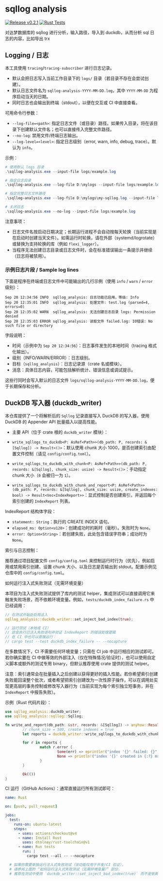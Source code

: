 # sqllog analysis

[![Release v0.2.1](https://img.shields.io/badge/release-v0.2.1-blue)](https://github.com/guangl/sqllog-analysis/releases/tag/v0.2.1) [![Rust Tests](https://github.com/guangl/sqllog-analysis/actions/workflows/rust.yml/badge.svg)](https://github.com/guangl/sqllog-analysis/actions/workflows/rust.yml)

对达梦数据库的 sqllog 进行分析，输入路径，导入到 duckdb，从而分析 sql 日志的内容，比如导出 trx

## Logging / 日志

本工具使用 `tracing`/`tracing-subscriber` 进行日志记录。

- 默认会把日志写入当前工作目录下的 `logs/` 目录（若目录不存在会尝试创建）。
- 默认日志文件名为 `sqllog-analysis-YYYY-MM-DD.log`，其中 `YYYY-MM-DD` 为程序启动当天的日期。
- 同时日志也会输出到终端（stdout），以便在交互或 CI 中直接查看。

可用命令行参数：

- `--log-file=<path>`: 指定日志文件（或目录）路径。如果传入目录，将在该目录下创建默认文件名；也可以直接传入完整文件路径。
- `--no-log`: 禁用文件/终端日志输出。
- `--log-level=<level>`: 指定日志级别（error, warn, info, debug, trace）。默认为 `info`。

示例：

```powershell
# 使用默认 logs 目录
.\sqllog-analysis.exe --input-file logs/example.log

# 指定日志目录
.\sqllog-analysis.exe --log-file D:\mylogs --input-file logs/example.log

# 指定完整日志文件路径
.\sqllog-analysis.exe --log-file D:\mylogs\my-sqllog.log --input-file logs/example.log

# 关闭日志
.\sqllog-analysis.exe --no-log --input-file logs/example.log
```

注意事项：

- 日志文件名按启动日期决定；长期运行进程不会自动按每天轮换（当前实现是在启动时创建当天文件）。如需运行时轮换，请在外部（systemd/logrotate）或替换为支持轮换的库（例如 `flexi_logger`）。
- 当程序无法创建日志目录或日志文件时，会在标准错误输出一条提示并继续（日志将被禁用）。

### 示例日志片段 / Sample log lines

下面是程序在终端或日志文件中可能输出的几行示例（使用 `info` / `warn` / `error` 级别）：

```
Sep 20 12:34:56 INFO  sqllog_analysis: 日志功能已启用，等级: Info
Sep 20 12:35:01 INFO  sqllog_analysis: 处理文件: test.log (parsed=4, errors=0)
Sep 20 12:35:02 WARN  sqllog_analysis: 无法创建日志目录 logs: Permission denied
Sep 20 12:35:03 ERROR sqllog_analysis: 读取文件 failed.log: IO错误: No such file or directory
```

字段说明：

- 时间（示例中为 `Sep 20 12:34:56`）：日志事件发生的本地时间（tracing 格式化输出）。
- 级别（INFO/WARN/ERROR）：日志级别。
- 目标（`sqllog_analysis`）：日志记录源（crate 名或模块）。
- 消息：具体日志内容，可能包括解析统计、错误信息或调试提示。

这些行同时会写入默认的日志文件 `logs/sqllog-analysis-YYYY-MM-DD.log`，便于长期保存和分析。

## DuckDB 写入器 (duckdb_writer)

本仓库提供了一个将解析后的 `Sqllog` 记录直接写入 DuckDB 的写入器，使用 DuckDB 的 Appender API 批量插入以提高性能。

- 主要 API（位于 crate 根的 `duckdb_writer` 模块）：

- `write_sqllogs_to_duckdb<P: AsRef<Path>>(db_path: P, records: &[Sqllog]) -> Result<()>`：默认使用 chunk 大小 1000，是否创建索引由配置文件控制（请见 `config/config.toml`）。
- `write_sqllogs_to_duckdb_with_chunk<P: AsRef<Path>>(db_path: P, records: &[Sqllog], chunk_size: usize) -> Result<()>`：手动指定 chunk 大小（`0` 会被归一为 `1`）。
- `write_sqllogs_to_duckdb_with_chunk_and_report<P: AsRef<Path>>(db_path: P, records: &[Sqllog], chunk_size: usize, create_indexes: bool) -> Result<Vec<IndexReport>>`：显式控制是否创建索引，并返回每个索引创建的 `IndexReport` 列表。

IndexReport 结构体字段：

- `statement: String`：执行的 CREATE INDEX 语句。
- `elapsed_ms: Option<u128>`：创建成功时的耗时（毫秒）。失败时为 `None`。
- `error: Option<String>`：若创建失败，此处包含错误字符串；成功时为 `None`。

索引与日志控制：

推荐通过项目配置文件 `config/config.toml` 来控制运行时行为（优先），例如启用或禁用索引创建、设置 chunk 大小、以及日志是否输出到 stdout。配置示例见仓库中的 `config/config.toml`。

如何运行注入式失败测试（无需环境变量）

本项目为注入式失败测试提供了库内的测试 helper，集成测试可以直接调用它来触发失败场景，而不依赖环境变量。例如，`tests/duckdb_index_failure.rs` 中已经调用：

```rust
// 在测试开始处启用注入
sqllog_analysis::duckdb_writer::set_inject_bad_index(true);

// 运行测试（本地或 CI）
// 这会执行已注入失败语句并验证 IndexReport 的错误处理逻辑
// 在 CI 中也可以直接运行：
// cargo test --test duckdb_index_failure -- --nocapture
```

在多数情况下，CI 不需要任何环境变量；只需在 CI job 中运行相应的测试即可。若你确实要在 CI 中做等效的外部注入（仅在特殊情况/验证时），也可以使用自定义脚本或额外的测试专用 binary，但默认推荐使用 crate 提供的测试 helper。 

注意：索引通常会在批量插入之后创建以获得更好的插入性能。若你希望索引创建失败能回滚整个批次，或者希望把索引创建改为一次性原子操作，可以在调用处实现更高层的事务控制或修改写入器行为（当前实现为每个索引独立短事务，并在 `IndexReport` 中报告失败）。

示例（Rust 代码片段）：

```rust
use sqllog_analysis::duckdb_writer;
use sqllog_analysis::sqllog::Sqllog;

fn write_and_report(db_path: &str, records: &[Sqllog]) -> anyhow::Result<()> {
		// chunk_size = 500, create indexes = true
		let reports = duckdb_writer::write_sqllogs_to_duckdb_with_chunk_and_report(db_path, records, 500, true)?;

		for r in reports {
				match r.error {
						Some(err) => eprintln!("index '{}' failed: {}", r.statement, err),
						None => println!("index '{}' created in {:?} ms", r.statement, r.elapsed_ms),
				}
		}

		Ok(())
}
```

CI 运行（GitHub Actions）：通常直接运行所有测试即可：

```yaml
name: Rust

on: [push, pull_request]

jobs:
  test:
    runs-on: ubuntu-latest
    steps:
      - uses: actions/checkout@v4
      - name: Install Rust
        uses: dtolnay/rust-toolchain@v1
      - name: Run tests
        run: |
          cargo test --all -- --nocapture

  # 如果你需要单独运行注入式失败测试（该功能仅用于开发/CI 验证），
  # 请参阅上面的 “如何运行注入式失败测试（无需环境变量）” 部分，
  # 推荐在测试中使用 `duckdb_writer::set_inject_bad_index(true)` 而不是依赖环境变量。

```
